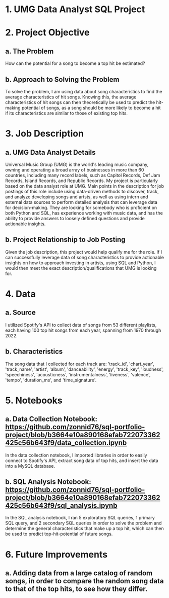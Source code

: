 # 1. UMG Data Analyst SQL Project
# 2. Project Objective
## a. The Problem
How can the potential for a song to become a top hit be estimated?
## b. Approach to Solving the Problem
To solve the problem, I am using data about song characteristics to find the average characteristics of hit songs.
Knowing this, the average characteristics of hit songs can then theoretically be used to predict the hit-making potential of songs, as a song should be more likely to become a hit if its characteristics are similar to those of existing top hits.
# 3. Job Description
## a. UMG Data Analyst Details
Universal Music Group (UMG) is the world's leading music company, owning and operating a broad array of businesses in more than 60 countries, including many record labels, such as Capitol Records, Def Jam Records, Island Records, and Republic Records.
My project is particularly based on the data analyst role at UMG.
Main points in the description for job postings of this role include using data-driven methods to discover, track, and analyze developing songs and artsts, as well as using intern and external data sources to perform detailed analysis that can leverage data for decision-making.
They are looking for somebody who is proficient on both Python and SQL, has experience working with music data, and has the ability to provide answers to loosely defined questions and provide actionable insights.
## b. Project Relationship to Job Posting
Given the job description, this project would help qualify me for the role.
If I can successfully leverage data of song characteristics to provide actionable insights on how to approach investing in artists, using SQL and Python, I would then meet the exact description/qualifications that UMG is looking for.
# 4. Data
## a. Source
I utilized Spotify's API to collect data of songs from 53 different playlists, each having 100 top hit songs from each year, spanning from 1970 through 2022.
## b. Characteristics
The song data that I collected for each track are: 'track_id', 'chart_year', 'track_name', 'artist', 'album', 'danceability', 'energy', 'track_key', 'loudness', 'speechiness', 'acousticness', 'instrumentalness', 'liveness', 'valence', 'tempo', 'duration_ms', and 'time_signature'.
# 5. Notebooks
## a. Data Collection Notebook: https://github.com/zonnid76/sql-portfolio-project/blob/b3664e10a890168efab722073362425c56b643f9/data_collection.ipynb
In the data collection notebook, I imported libraries in order to easily connect to Spotify's API, extract song data of top hits, and insert the data into a MySQL database.
## b. SQL Analysis Notebook: https://github.com/zonnid76/sql-portfolio-project/blob/b3664e10a890168efab722073362425c56b643f9/sql_analysis.ipynb
In the SQL analysis notebook, I ran 5 exploratory SQL queries, 1 primary SQL query, and 2 secondary SQL queries in order to solve the problem and determine the general characteristics that make up a top hit, which can then be used to predict top-hit-potential of future songs.
# 6. Future Improvements
## a. Adding data from a large catalog of random songs, in order to compare the random song data to that of the top hits, to see how they differ.
